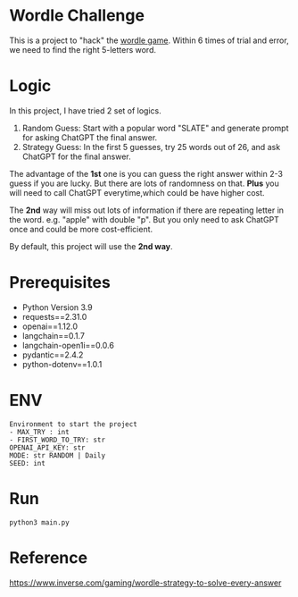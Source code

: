 # Wordle Challenge 

This is a project to "hack" the [wordle game](https://www.nytimes.com/games/wordle/index.html). Within 6 times of trial and error, we need to find the right 5-letters word.

# Logic
In this project, I have tried 2 set of logics.
1. Random Guess: Start with a popular word "SLATE" and generate prompt for asking ChatGPT the final answer.
2. Strategy Guess: In the first 5 guesses, try 25 words out of 26, and ask ChatGPT for the final answer.

The advantage of the **1st** one is you can guess the right answer within 2-3 guess if you are lucky. But there are lots of randomness on that. **Plus** you will need to call ChatGPT everytime,which could be have higher cost.

The **2nd** way will miss out lots of information if there are repeating letter in the word. e.g. "apple" with double "p". But you only need to ask ChatGPT once and could be more cost-efficient.

By default, this project will use the **2nd way**.

# Prerequisites
- Python Version 3.9
- requests==2.31.0
- openai==1.12.0
- langchain==0.1.7
- langchain-open1i==0.0.6
- pydantic==2.4.2
- python-dotenv==1.0.1

# ENV
```
Environment to start the project
- MAX_TRY : int
- FIRST_WORD_TO_TRY: str
OPENAI_API_KEY: str
MODE: str RANDOM | Daily
SEED: int
```

# Run
`python3 main.py`

# Reference
https://www.inverse.com/gaming/wordle-strategy-to-solve-every-answer
